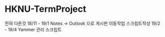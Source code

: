 HKNU-TermProject
================
전혀 다른것
18/11 - 19/1 Notes -> Outlook 으로 게시판 이동작업 스크립트작성
19/2 - 19/4 Yammer 관리 스크립트
